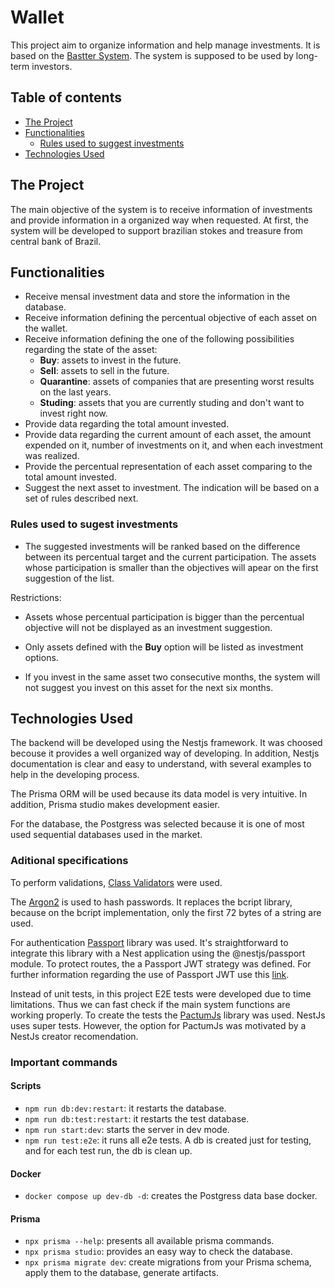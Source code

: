 # Wallet

This project aim to organize information and help manage investments. It is based on the [Bastter System](https://bastter.com/). The system is supposed to be used by long-term investors.

## Table of contents

* [The Project](#the-project)
* [Functionalities](#functionalities)
  * [Rules used to suggest investments](#rules-used-to-sugest-investments)
* [Technologies Used](#technologies-used)

## The Project

The main objective of the system is to receive information of investments and provide information in a organized way when requested. At first, the system will be developed to support brazilian stokes and treasure from central bank of Brazil.

## Functionalities

* Receive mensal investment data and store the information in the database.
* Receive information defining the percentual objective of each asset on the wallet.
* Receive information defining the one of the following possibilities regarding the state of the asset:
  * **Buy**: assets to invest in the future.
  * **Sell**: assets to sell in the future.
  * **Quarantine**: assets of companies that are presenting worst results on the last years.
  * **Studing**: assets that you are currently studing and don't want to invest right now.
* Provide data regarding the total amount invested.
* Provide data regarding the current amount of each asset, the amount expended on it, number of investments on it, and when each investment was realized.
* Provide the percentual representation of each asset comparing to the total amount invested.
* Suggest the next asset to investment. The indication will be based on a set of rules described next.

### Rules used to sugest investments

* The suggested investments will be ranked based on the difference between its percentual target and the current participation. The assets whose participation is smaller than the objectives will apear on the first suggestion of the list.

Restrictions:

* Assets whose percentual participation is bigger than the percentual objective will not be displayed as an investment suggestion.

* Only assets defined with the **Buy** option will be listed as investment options.

* If you invest in the same asset two consecutive months, the system will not suggest you invest on this asset for the next six months.

## Technologies Used

The backend will be developed using the Nestjs framework. It was choosed becouse it provides a well organized way of developing. In addition, Nestjs documentation is clear and easy to understand, with several examples to help in the developing process.

The Prisma ORM will be used because its data model is very intuitive. In addition, Prisma studio makes development easier.

For the database, the Postgress was selected because it is one of most used sequential databases used in the market.

### Aditional specifications

To perform validations, [Class Validators](https://docs.nestjs.com/pipes#class-validator) were used.

The [Argon2](https://www.npmjs.com/package/argon2) is used to hash passwords. It replaces the bcript library, because on the bcript implementation, only the first 72 bytes of a string are used.

For authentication [Passport](https://docs.nestjs.com/recipes/passport) library was used. It's straightforward to integrate this library with a Nest application using the @nestjs/passport module. To protect routes, the a Passport JWT strategy was defined. For further information regarding the use of Passport JWT use this [link](https://docs.nestjs.com/recipes/passport#implementing-passport-jwt).

Instead of unit tests, in this project E2E tests were developed due to time limitations. Thus we can fast check if the main system functions are working properly. To create the tests the [PactumJs](https://pactumjs.github.io/) library was used. NestJs uses super tests. However, the option for PactumJs was motivated by a NestJs creator recomendation.

### Important commands

#### Scripts

* `npm run db:dev:restart`: it restarts the database.
* `npm run db:test:restart`: it restarts the test database.
* `npm run start:dev`: starts the server in dev mode.
* `npm run test:e2e`: it runs all e2e tests. A db is created just for testing, and for each test run, the db is clean up.

#### Docker

* `docker compose up dev-db -d`: creates the Postgress data base docker.

#### Prisma

* `npx prisma --help`: presents all available prisma commands.
* `npx prisma studio`: provides an easy way to check the database.
* `npx prisma migrate dev`: create migrations from your Prisma schema, apply them to the database, generate artifacts.

